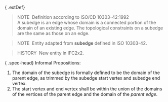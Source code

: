 ﻿{ .extDef}
> NOTE&nbsp; Definition according to ISO/CD 10303-42:1992  
> A subedge is an edge whose domain is a connected portion of the domain of an existing edge. The topological constraints on a subedge are the same as those on an edge.

> NOTE&nbsp; Entity adapted from **subedge** defined in ISO 10303-42.

> HISTORY&nbsp; New entity in IFC2x2.

{ .spec-head}
Informal Propositions:

1. The domain of the subedge is formally defined to be the domain of the parent edge, as trimmed by the subedge start vertex and subedge end vertex.
2. The start vertex and end vertex shall be within the union of the domains of the vertices of the parent edge and the domain of the _parent edge_.
